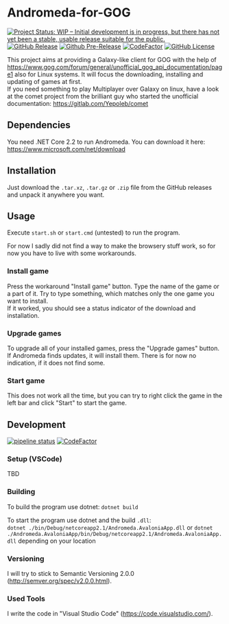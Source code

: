# Andromeda-for-GOG
[![Project Status: WIP – Initial development is in progress, but there has not yet been a stable, usable release suitable for the public.](http://www.repostatus.org/badges/latest/active.svg)](http://www.repostatus.org/#active)
[![GitHub Release](https://img.shields.io/github/release/NicoVIII/Andromeda-for-GOG.svg)](https://github.com/NicoVIII/Andromeda-for-GOG/releases/latest)
[![Github Pre-Release](https://img.shields.io/github/release/NicoVIII/Andromeda-for-GOG/all.svg?label=prerelease)](https://github.com/NicoVIII/Andromeda-for-GOG/releases)
[![CodeFactor](https://www.codefactor.io/repository/github/nicoviii/andromeda-for-gog/badge)](https://www.codefactor.io/repository/github/nicoviii/andromeda-for-gog)
[![GitHub License](https://img.shields.io/badge/license-MIT-blue.svg)](https://raw.githubusercontent.com/NicoVIII/Andromeda-for-GOG/master/LICENSE)

This project aims at providing a Galaxy-like client for GOG with the help of https://www.gog.com/forum/general/unofficial_gog_api_documentation/page1 also for Linux systems. It will focus the downloading, installing and updating of games at first.  
If you need something to play Multiplayer over Galaxy on linux, have a look at the comet project from the brilliant guy who started the unofficial documentation:
https://gitlab.com/Yepoleb/comet

## Dependencies
You need .NET Core 2.2 to run Andromeda. You can download it here:
https://www.microsoft.com/net/download

## Installation
Just download the `.tar.xz`, `.tar.gz` or `.zip` file from the GitHub releases and unpack it anywhere you want.

## Usage
Execute `start.sh` or `start.cmd` (untested) to run the program.

For now I sadly did not find a way to make the browsery stuff work, so for now you have to live with some workarounds.

### Install game
Press the workaround "Install game" button. Type the name of the game or a part of it. Try to type something, which matches only the one game you want to install.  
If it worked, you should see a status indicator of the download and installation.

### Upgrade games
To upgrade all of your installed games, press the "Upgrade games" button. If Andromeda finds updates, it will install them. There is for now no indication, if it does not find some.

### Start game
This does not work all the time, but you can try to right click the game in the left bar and click "Start" to start the game.

## Development
[![pipeline status](https://gitlab.com/NicoVIII/Andromeda-for-GOG/badges/develop/pipeline.svg)](https://gitlab.com/NicoVIII/Andromeda-for-GOG/commits/develop)
[![CodeFactor](https://www.codefactor.io/repository/github/nicoviii/andromeda-for-gog/badge/develop)](https://www.codefactor.io/repository/github/nicoviii/andromeda-for-gog/overview/develop)

### Setup (VSCode)
TBD

### Building
To build the program use dotnet: `dotnet build`

To start the program use dotnet and the build `.dll`:  
`dotnet ./bin/Debug/netcoreapp2.1/Andromeda.AvaloniaApp.dll` or `dotnet ./Andromeda.AvaloniaApp/bin/Debug/netcoreapp2.1/Andromeda.AvaloniaApp.dll` depending on your location

### Versioning
I will try to stick to Semantic Versioning 2.0.0 (http://semver.org/spec/v2.0.0.html).

### Used Tools
I write the code in "Visual Studio Code" (https://code.visualstudio.com/).
